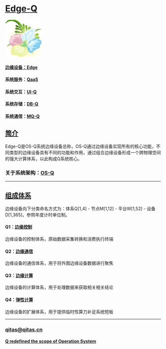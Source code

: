 ﻿# [Edge-Q](https://github.com/OS-Q/Edge-Q) 

[![sites](OS-Q/OS-Q.png)](http://www.OS-Q.com)

#### [边缘设备：Edge](https://github.com/OS-Q/Edge-Q)
#### 系统服务：[QaaS](https://github.com/OS-Q/QaaS)
#### 系统交互：[UI-Q](https://github.com/OS-Q/UI-Q)
#### 系统存储：[DB-Q](https://github.com/OS-Q/DB-Q)
#### 系统通信：[MQ-Q](https://github.com/OS-Q/MQ-Q)

## [简介](https://github.com/OS-Q/Edge-Q/wiki/home) 

Edge-Q是OS-Q系统边缘设备总称，OS-Q通过边缘设备实现所有的核心功能，不同类型的边缘设备具有不同的功能和作用，通过组合边缘设备形成一个跨物理空间的强大计算体系，以此构成Q系统核心。

### 关于系统架构：[OS-Q](https://github.com/OS-Q/OS-Q)

---

## [组成体系](https://github.com/OS-Q/Edge-Q/wiki/index)

边缘设备向下分类命名方式为：体系Q[1,4] - 节点M[1,12] - 平台W[1,52] - 设备D[1,365]，参照年度计时单位制。

#### Q1：[边缘控制](https://github.com/OS-Q/Q1)

边缘设备的控制体系，原始数据采集转换和消费执行终端

#### Q2：[边缘通信](https://github.com/OS-Q/Q2)

边缘设备的通信体系，用于将外围边缘设备数据进行聚焦

#### Q3：[边缘计算](https://github.com/OS-Q/Q3)

边缘设备的计算体系，用于处理数据来获取相关相关结论

#### Q4：[弹性计算](https://github.com/OS-Q/Q4)

边缘设备的扩展体系，用于提供临时性算力补足系统短板

---

###  qitas@qitas.cn
#### [Q redefined the scope of Operation System](http://www.OS-Q.com)